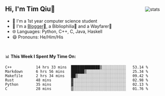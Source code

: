 <p>
<img src="https://github-readme-stats.vercel.app/api?username=qyxtim&show_icons=true" alt="stats" align="right" style="padding-top:20px"/>
</p>

## Hi, I'm Tim Qiu👋

- 🔭 I'm a 1st year computer science student
- 🌱 I'm a [Blogger](https://blog.blinkstar.cn)📝, a Bibliophilia📕 and a Wayfarer🚶
- 🌐 Languages: Python, C++, C, Java, Haskell
- 😄 Pronouns: He/Him/His

<br>

📊 **This Week I Spent My Time On:**
<!--START_SECTION:waka-->

```text
C++           14 hrs 33 mins  █████████████▒░░░░░░░░░░░   53.14 %
Markdown      6 hrs 56 mins   ██████▒░░░░░░░░░░░░░░░░░░   25.34 %
Makefile      2 hrs 34 mins   ██▒░░░░░░░░░░░░░░░░░░░░░░   09.42 %
Rust          48 mins         ▓░░░░░░░░░░░░░░░░░░░░░░░░   02.98 %
Python        35 mins         ▓░░░░░░░░░░░░░░░░░░░░░░░░   02.13 %
C             28 mins         ▒░░░░░░░░░░░░░░░░░░░░░░░░   01.76 %
```

<!--END_SECTION:waka-->
